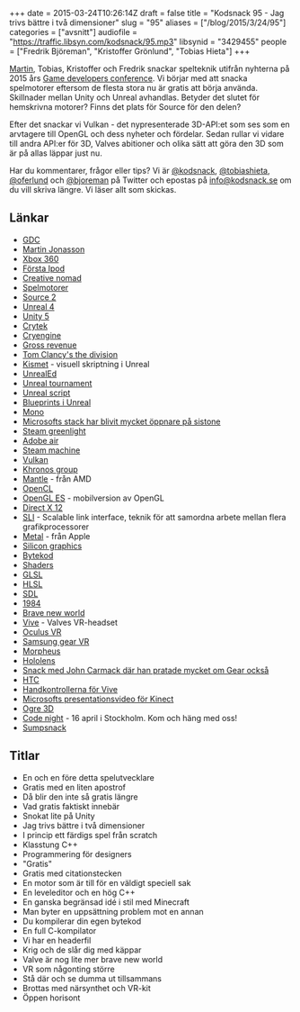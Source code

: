 +++
date = 2015-03-24T10:26:14Z
draft = false
title = "Kodsnack 95 - Jag trivs bättre i två dimensioner"
slug = "95"
aliases = ["/blog/2015/3/24/95"]
categories = ["avsnitt"]
audiofile = "https://traffic.libsyn.com/kodsnack/95.mp3"
libsynid = "3429455"
people = ["Fredrik Björeman", "Kristoffer Grönlund", "Tobias Hieta"]
+++

[Martin](http://twitter.com/grapefrukt), Tobias, Kristoffer och Fredrik snackar spelteknik utifrån nyhterna på 2015 års [Game developers conference](http://www.gdconf.com). Vi börjar med att snacka spelmotorer eftersom de flesta stora nu är gratis att börja använda. Skillnader mellan Unity och Unreal avhandlas. Betyder det slutet för hemskrivna motorer? Finns det plats för Source för den delen?

Efter det snackar vi Vulkan - det nypresenterade 3D-API:et som ses som en arvtagere till OpenGL och dess nyheter och fördelar. Sedan rullar vi vidare till andra API:er för 3D, Valves abitioner och olika sätt att göra den 3D som är på allas läppar just nu.

Har du kommentarer, frågor eller tips? Vi är [@kodsnack](https://www.twitter.com/kodsnack), [@tobiashieta](https://www.twitter.com/tobiashieta), [@oferlund](https://www.twitter.com/oferlund) och [@bjoreman](https://www.twitter.com/bjoreman) på Twitter och epostas på [info@kodsnack.se](mailto:info@kodsnack.se) om du vill skriva längre. Vi läser allt som skickas.

## Länkar ##
* [GDC](http://www.gdconf.com)
* [Martin Jonasson](http://twitter.com/grapefrukt)
* [Xbox 360](http://en.wikipedia.org/wiki/Xbox_360)
* [Första Ipod](http://en.wikipedia.org/wiki/IPod)
* [Creative nomad](http://en.wikipedia.org/wiki/Creative_NOMAD)
* [Spelmotorer](http://en.wikipedia.org/wiki/Game_engine)
* [Source 2](http://en.wikipedia.org/wiki/Source_%28game_engine%29#Source_2_engine)
* [Unreal 4](https://www.unrealengine.com/unreal-engine-4)
* [Unity 5](http://en.wikipedia.org/wiki/Unity_%28game_engine%29#Unity_5)
* [Crytek](http://en.wikipedia.org/wiki/Crytek)
* [Cryengine](http://en.wikipedia.org/wiki/CryEngine)
* [Gross revenue](http://www.moneychimp.com/glossary/gross_revenue.htm)
* [Tom Clancy's the division](http://www.massive.se/games/tom-clancys-the-division/)
* [Kismet](https://udn.epicgames.com/Three/KismetHome.html) - visuell skriptning i Unreal
* [UnrealEd](http://en.wikipedia.org/wiki/UnrealEd)
* [Unreal tournament](http://en.wikipedia.org/wiki/Unreal_Tournament)
* [Unreal script](http://en.wikipedia.org/wiki/UnrealScript)
* [Blueprints i Unreal](https://docs.unrealengine.com/latest/INT/Engine/Blueprints/index.html)
* [Mono](http://en.wikipedia.org/wiki/Mono_%28software%29)
* [Microsofts stack har blivit mycket öppnare på sistone](https://kodsnack.se/81/)
* [Steam greenlight](http://en.wikipedia.org/wiki/Steam_%28software%29#Steam_Greenlight)
* [Adobe air](http://en.wikipedia.org/wiki/Adobe_AIR)
* [Steam machine](http://en.wikipedia.org/wiki/Steam_Machine_%28hardware_platform%29)
* [Vulkan](http://en.wikipedia.org/wiki/Vulkan_%28API%29)
* [Khronos group](http://en.wikipedia.org/wiki/Khronos_Group)
* [Mantle](http://en.wikipedia.org/wiki/Mantle_%28API%29) - från AMD
* [OpenCL](http://en.wikipedia.org/wiki/OpenCL)
* [OpenGL ES](http://en.wikipedia.org/wiki/OpenGL_ES) - mobilversion av OpenGL
* [Direct X 12](http://en.wikipedia.org/wiki/DirectX#DirectX_12)
* [SLI](http://en.wikipedia.org/wiki/Scalable_Link_Interface) - Scalable link interface, teknik för att samordna arbete mellan flera grafikprocessorer
* [Metal](http://en.wikipedia.org/wiki/Metal_%28iOS_API%29) - från Apple
* [Silicon graphics](http://en.wikipedia.org/wiki/Silicon_Graphics)
* [Bytekod](http://en.wikipedia.org/wiki/Bytecode)
* [Shaders](http://en.wikipedia.org/wiki/Shader)
* [GLSL](http://en.wikipedia.org/wiki/OpenGL_Shading_Language)
* [HLSL](http://en.wikipedia.org/wiki/High-Level_Shading_Language)
* [SDL](http://en.wikipedia.org/wiki/Simple_DirectMedia_Layer)
* [1984](http://en.wikipedia.org/wiki/Nineteen_Eighty-Four)
* [Brave new world](http://en.wikipedia.org/wiki/Brave_New_World)
* [Vive](http://en.wikipedia.org/wiki/HTC_Vive) - Valves VR-headset
* [Oculus VR](http://en.wikipedia.org/wiki/Oculus_Rift)
* [Samsung gear VR](http://en.wikipedia.org/wiki/Samsung_Gear_VR)
* [Morpheus](http://en.wikipedia.org/wiki/Project_Morpheus_%28virtual_reality%29)
* [Hololens](http://en.wikipedia.org/wiki/Windows_Holographic#Microsoft_HoloLens)
* [Snack med John Carmack där han pratade mycket om Gear också](http://www.twitch.tv/oculus/v/3862049)
* [HTC](http://en.wikipedia.org/wiki/HTC)
* [Handkontrollerna för Vive](http://arstechnica.com/gaming/2015/03/hands-on-valvehtc-vive-opens-up-the-virtual-reality-experience/)
* [Microsofts presentationsvideo för Kinect](https://www.youtube.com/watch?v=g_txF7iETX0)
* [Ogre 3D](http://en.wikipedia.org/wiki/OGRE)
* [Code night](http://event.computersweden.se/codenight/) - 16 april i Stockholm. Kom och häng med oss!
* [Sumpsnack](https://kodsnack.se/sumpsnack/)

## Titlar ##
* En och en före detta spelutvecklare
* Gratis med en liten apostrof
* Då blir den inte så gratis längre
* Vad gratis faktiskt innebär
* Snokat lite på Unity
* Jag trivs bättre i två dimensioner
* I princip ett färdigs spel från scratch
* Klasstung C++
* Programmering för designers
* "Gratis"
* Gratis med citationstecken
* En motor som är till för en väldigt speciell sak
* En leveleditor och en hög C++
* En ganska begränsad idé i stil med Minecraft
* Man byter en uppsättning problem mot en annan
* Du kompilerar din egen bytekod
* En full C-kompilator
* Vi har en headerfil
* Krig och de slår dig med käppar
* Valve är nog lite mer brave new world
* VR som någonting större
* Stå där och se dumma ut tillsammans
* Brottas med närsynthet och VR-kit
* Öppen horisont